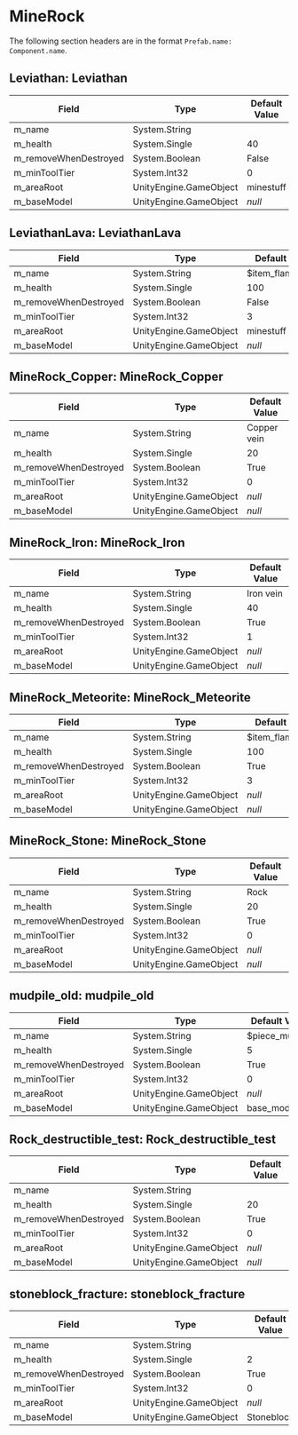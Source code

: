 # MineRock

The following section headers are in the format `Prefab.name: Component.name`.

## Leviathan: Leviathan

|Field|Type|Default Value|
|-----|----|-------------|
|m_name|System.String||
|m_health|System.Single|40|
|m_removeWhenDestroyed|System.Boolean|False|
|m_minToolTier|System.Int32|0|
|m_areaRoot|UnityEngine.GameObject|minestuff|
|m_baseModel|UnityEngine.GameObject|*null*|

## LeviathanLava: LeviathanLava

|Field|Type|Default Value|
|-----|----|-------------|
|m_name|System.String|$item_flametalore|
|m_health|System.Single|100|
|m_removeWhenDestroyed|System.Boolean|False|
|m_minToolTier|System.Int32|3|
|m_areaRoot|UnityEngine.GameObject|minestuff|
|m_baseModel|UnityEngine.GameObject|*null*|

## MineRock_Copper: MineRock_Copper

|Field|Type|Default Value|
|-----|----|-------------|
|m_name|System.String|Copper vein|
|m_health|System.Single|20|
|m_removeWhenDestroyed|System.Boolean|True|
|m_minToolTier|System.Int32|0|
|m_areaRoot|UnityEngine.GameObject|*null*|
|m_baseModel|UnityEngine.GameObject|*null*|

## MineRock_Iron: MineRock_Iron

|Field|Type|Default Value|
|-----|----|-------------|
|m_name|System.String|Iron vein|
|m_health|System.Single|40|
|m_removeWhenDestroyed|System.Boolean|True|
|m_minToolTier|System.Int32|1|
|m_areaRoot|UnityEngine.GameObject|*null*|
|m_baseModel|UnityEngine.GameObject|*null*|

## MineRock_Meteorite: MineRock_Meteorite

|Field|Type|Default Value|
|-----|----|-------------|
|m_name|System.String|$item_flametalore|
|m_health|System.Single|100|
|m_removeWhenDestroyed|System.Boolean|True|
|m_minToolTier|System.Int32|3|
|m_areaRoot|UnityEngine.GameObject|*null*|
|m_baseModel|UnityEngine.GameObject|*null*|

## MineRock_Stone: MineRock_Stone

|Field|Type|Default Value|
|-----|----|-------------|
|m_name|System.String|Rock|
|m_health|System.Single|20|
|m_removeWhenDestroyed|System.Boolean|True|
|m_minToolTier|System.Int32|0|
|m_areaRoot|UnityEngine.GameObject|*null*|
|m_baseModel|UnityEngine.GameObject|*null*|

## mudpile_old: mudpile_old

|Field|Type|Default Value|
|-----|----|-------------|
|m_name|System.String|$piece_mudpile|
|m_health|System.Single|5|
|m_removeWhenDestroyed|System.Boolean|True|
|m_minToolTier|System.Int32|0|
|m_areaRoot|UnityEngine.GameObject|*null*|
|m_baseModel|UnityEngine.GameObject|base_model|

## Rock_destructible_test: Rock_destructible_test

|Field|Type|Default Value|
|-----|----|-------------|
|m_name|System.String||
|m_health|System.Single|20|
|m_removeWhenDestroyed|System.Boolean|True|
|m_minToolTier|System.Int32|0|
|m_areaRoot|UnityEngine.GameObject|*null*|
|m_baseModel|UnityEngine.GameObject|*null*|

## stoneblock_fracture: stoneblock_fracture

|Field|Type|Default Value|
|-----|----|-------------|
|m_name|System.String||
|m_health|System.Single|2|
|m_removeWhenDestroyed|System.Boolean|True|
|m_minToolTier|System.Int32|0|
|m_areaRoot|UnityEngine.GameObject|*null*|
|m_baseModel|UnityEngine.GameObject|Stoneblock|

